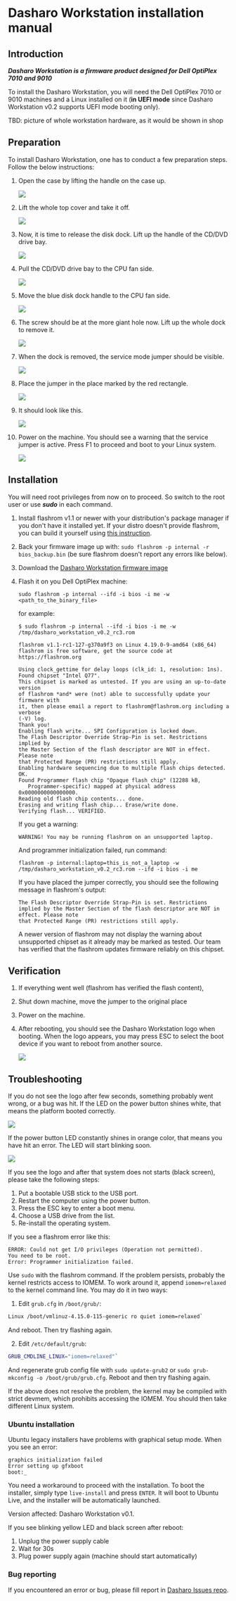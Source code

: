 # Dasharo Workstation installation manual

## Introduction

__*Dasharo Workstation is a firmware product designed for Dell OptiPlex
7010 and 9010*__

To install the Dasharo Workstation, you will need the Dell OptiPlex
7010 or 9010 machines and a Linux installed on it (**in UEFI mode**
since Dasharo Workstation v0.2 supports UEFI mode booting only).

TBD: picture of whole workstation hardware, as it would be shown in shop

## Preparation

To install Dasharo Workstation, one has to conduct a few preparation
steps. Follow the below instructions:

1. Open the case by lifting the handle on the case up.

    ![](../../images/case_open1.jpg)

2. Lift the whole top cover and take it off.

    ![](../../images/case_open2.jpg)

3. Now, it is time to release the disk dock. Lift up the handle of the CD/DVD drive
   bay.

    ![](../../images/disk_dock_open1.jpg)

4. Pull the CD/DVD drive bay to the CPU fan side.

    ![](../../images/disk_dock_open2.jpg)

5. Move the blue disk dock handle to the CPU fan side.

    ![](../../images/disk_dock_open3.jpg)

6. The screw should be at the more giant hole now. Lift up the whole dock to
   remove it.

    ![](../../images/disk_dock_open4.jpg)

7. When the dock is removed, the service mode jumper should be visible.

    ![](../../images/overview_service_jumper.jpg)

8. Place the jumper in the place marked by the red rectangle.

    ![](../../images/service_jumper_header.jpg)

9. It should look like this.

    ![](../../images/service_jumper.jpeg)

10. Power on the machine. You should see a warning that the service jumper is
active. Press F1 to proceed and boot to your Linux system.

    ![](../../images/service_mode_warn.jpg)

## Installation

You will need root privileges from now on to proceed. So switch to the root user or
use __*sudo*__ in each command.

1. Install flashrom v1.1 or newer with your distribution's package manager if
   you don't have it installed yet. If your distro doesn't provide flashrom,
   you can build it yourself using [this instruction](https://www.flashrom.org/Downloads).
2. Back your firmware image up with: `sudo flashrom -p internal -r bios_backup.bin`
   (be sure flashrom doesn't report any errors like below).
3. Download the [Dasharo Workstation firmware image](https://cloud.3mdeb.com/index.php/s/8WNEHEFcBGFRK23)
4. Flash it on you Dell OptiPlex machine:

   ``` console
   sudo flashrom -p internal --ifd -i bios -i me -w <path_to_the_binary_file>
   ```

   for example:

   ``` console
   $ sudo flashrom -p internal --ifd -i bios -i me -w /tmp/dasharo_workstation_v0.2_rc3.rom 

   flashrom v1.1-rc1-127-g370a9f3 on Linux 4.19.0-9-amd64 (x86_64)
   flashrom is free software, get the source code at https://flashrom.org

   Using clock_gettime for delay loops (clk_id: 1, resolution: 1ns).
   Found chipset "Intel Q77".
   This chipset is marked as untested. If you are using an up-to-date version
   of flashrom *and* were (not) able to successfully update your firmware with
   it, then please email a report to flashrom@flashrom.org including a verbose
   (-V) log.
   Thank you!
   Enabling flash write... SPI Configuration is locked down.
   The Flash Descriptor Override Strap-Pin is set. Restrictions implied by
   the Master Section of the flash descriptor are NOT in effect. Please note
   that Protected Range (PR) restrictions still apply.
   Enabling hardware sequencing due to multiple flash chips detected.
   OK.
   Found Programmer flash chip "Opaque flash chip" (12288 kB,
      Programmer-specific) mapped at physical address 0x0000000000000000.
   Reading old flash chip contents... done.
   Erasing and writing flash chip... Erase/write done.
   Verifying flash... VERIFIED.
   ```

   If you get a warning:

   ``` console
   WARNING! You may be running flashrom on an unsupported laptop.
   ```

   And programmer initialization failed, run command:

   ``` console
   flashrom -p internal:laptop=this_is_not_a_laptop -w /tmp/dasharo_workstation_v0.2_rc3.rom --ifd -i bios -i me
   ```

   If you have placed the jumper correctly, you should see the following message
   in flashrom's output:

   ``` console
   The Flash Descriptor Override Strap-Pin is set. Restrictions implied by the Master Section of the flash descriptor are NOT in effect. Please note
   that Protected Range (PR) restrictions still apply.
   ```

   A newer version of flashrom may not display the warning about unsupported
   chipset as it already may be marked as tested. Our team has verified that
   the flashrom updates firmware reliably on this chipset.

## Verification

1. If everything went well (flashrom has verified the flash content),
2. Shut down machine, move the jumper to the original place
3. Power on the machine.
4. After rebooting, you should see the Dasharo Workstation logo when booting.
   When the logo appears, you may press ESC to select the boot device if you want to
   reboot from another source.

   ![](../../images/dasharo-black.jpg)

## Troubleshooting

If you do not see the logo after few seconds, something probably went wrong, or
a bug was hit. If the LED on the power button shines white, that means the
platform booted correctly.

![](../../images/white_led.jpg)

If the power button LED constantly shines in orange color, that means you have
hit an error. The LED will start blinking soon.

![](../../images/orange_led.jpg)

If you see the logo and after that system does not starts (black screen), please
take the following steps:

1. Put a bootable USB stick to the USB port.
2. Restart the computer using the power button.
3. Press the ESC key to enter a boot menu.
4. Choose a USB drive from the list.
5. Re-install the operating system.

If you see a flashrom error like this:

``` console
ERROR: Could not get I/O privileges (Operation not permitted).
You need to be root.
Error: Programmer initialization failed.
```

Use `sudo` with the flashrom command. If the problem persists, probably the
kernel restricts access to IOMEM. To work around it, append
`iomem=relaxed` to the kernel command line. You may do it in two ways:

1. Edit `grub.cfg` in `/boot/grub/`:
  ``` bash
  Linux /boot/vmlinuz-4.15.0-115-generic ro quiet iomem=relaxed`
  ```
  And reboot. Then try flashing again.

2. Edit `/etc/default/grub`:
  ``` bash
  GRUB_CMDLINE_LINUX="iomem=relaxed"`
  ```
  And regenerate grub config file with `sudo update-grub2` or
  `sudo grub-mkconfig -o /boot/grub/grub.cfg`. Reboot and then try flashing
  again.

If the above does not resolve the problem, the kernel may be compiled with strict
devmem, which prohibits accessing the IOMEM. You should then take different
Linux system.

### Ubuntu installation

Ubuntu legacy installers have problems with graphical setup mode. When you see an
error:

``` console
graphics initialization failed
Error setting up gfxboot
boot:_
```

You need a workaround to proceed with the installation. To boot the installer, simply
type `live-install` and press `ENTER`. It will boot to Ubuntu Live, and the
installer will be automatically launched.

Version affected: Dasharo Workstation v0.1.

If you see blinking yellow LED and black screen after reboot:
1. Unplug the power supply cable
2. Wait for 30s
3. Plug power supply again (machine should start automatically)

### Bug reporting

If you encountered an error or bug, please fill report in [Dasharo Issues repo](https://github.com/Dasharo/dasharo-issues/issues).

